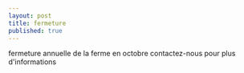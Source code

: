 ```yaml
---
layout: post
title: fermeture
published: true
---
```


fermeture annuelle de la ferme en octobre
contactez-nous pour plus d'informations
